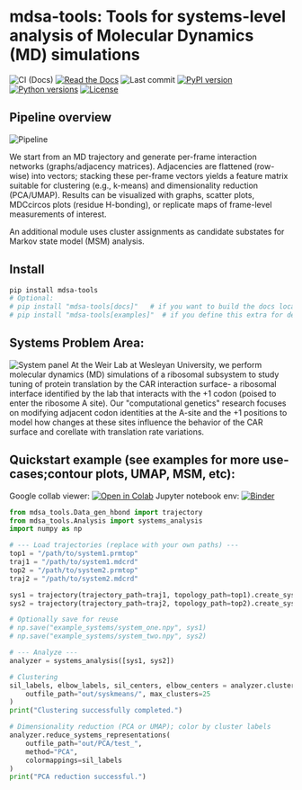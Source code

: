# mdsa-tools: Tools for systems-level analysis of Molecular Dynamics (MD) simulations

![CI (Docs)](https://github.com/zeper-eng/mdsa-tools/actions/workflows/docs.yml/badge.svg?branch=main)
[![Read the Docs](https://readthedocs.org/projects/mdsa-tools/badge/?version=latest)](https://mdsa-tools.readthedocs.io/en/latest/)
![Last commit](https://img.shields.io/github/last-commit/zeper-eng/mdsa-tools)
[![PyPI version](https://img.shields.io/pypi/v/mdsa-tools.svg)](https://pypi.org/project/mdsa-tools/)
[![Python versions](https://img.shields.io/pypi/pyversions/mdsa-tools.svg)](https://pypi.org/project/mdsa-tools/)
[![License](https://img.shields.io/pypi/l/mdsa-tools.svg)](https://github.com/zeper-eng/mdsa-tools/blob/main/LICENSE)

## Pipeline overview
![Pipeline](https://raw.githubusercontent.com/zeper-eng/workspace/main/resources/Pipelineflic.png)

We start from an MD trajectory and generate per-frame interaction networks (graphs/adjacency matrices). Adjacencies are flattened (row-wise) into vectors; stacking these per-frame vectors yields a feature matrix suitable for clustering (e.g., k-means) and dimensionality reduction (PCA/UMAP). Results can be visualized with graphs, scatter plots, MDCcircos plots (residue H-bonding), or replicate maps of frame-level measurements of interest.

An additional module uses cluster assignments as candidate substates for Markov state model (MSM) analysis.

## Install

```bash
pip install mdsa-tools
# Optional:
# pip install "mdsa-tools[docs]"   # if you want to build the docs locally
# pip install "mdsa-tools[examples]"  # if you define this extra for demo deps
```

## Systems Problem Area:

![System panel](https://raw.githubusercontent.com/zeper-eng/workspace/main/resources/PanelA_summerposter.png)
At the Weir Lab at Wesleyan University, we perform molecular dynamics (MD) simulations of a ribosomal subsystem to study tuning of protein translation by the CAR interaction surface- a ribosomal interface identified by the lab that interacts with the +1 codon (poised to enter the ribosome A site). Our "computational genetics" research focuses on modifying adjacent codon identities at the A-site and the +1 positions to model how changes at these sites influence the behavior of the CAR surface and corellate with translation rate variations.


## Quickstart example (see examples for more use-cases;contour plots, UMAP, MSM, etc):
Google collab viewer: [![Open in Colab](https://colab.research.google.com/assets/colab-badge.svg)](https://colab.research.google.com/github/zeper-eng/mdsa-tools/blob/main/notebooks/mdsa_tools_demo.ipynb) Jupyter notebook env: [![Binder](https://mybinder.org/badge_logo.svg)](
https://mybinder.org/v2/gh/zeper-eng/mdsa-tools/HEAD?labpath=notebooks/mdsa_tools_demo.ipynb)

```python
from mdsa_tools.Data_gen_hbond import trajectory
from mdsa_tools.Analysis import systems_analysis
import numpy as np

# --- Load trajectories (replace with your own paths) ---
top1 = "/path/to/system1.prmtop"
traj1 = "/path/to/system1.mdcrd"
top2 = "/path/to/system2.prmtop"
traj2 = "/path/to/system2.mdcrd"

sys1 = trajectory(trajectory_path=traj1, topology_path=top1).create_system_representations()
sys2 = trajectory(trajectory_path=traj2, topology_path=top2).create_system_representations()

# Optionally save for reuse
# np.save("example_systems/system_one.npy", sys1)
# np.save("example_systems/system_two.npy", sys2)

# --- Analyze ---
analyzer = systems_analysis([sys1, sys2])

# Clustering
sil_labels, elbow_labels, sil_centers, elbow_centers = analyzer.cluster_system_level(
    outfile_path="out/syskmeans/", max_clusters=25
)
print("Clustering successfully completed.")

# Dimensionality reduction (PCA or UMAP); color by cluster labels
analyzer.reduce_systems_representations(
    outfile_path="out/PCA/test_", 
    method="PCA",
    colormappings=sil_labels
)
print("PCA reduction successful.")
```





